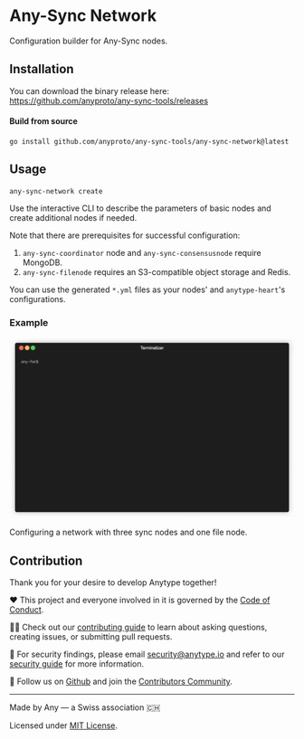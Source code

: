 # Any-Sync Network
Configuration builder for Any-Sync nodes.

## Installation
You can download the binary release here: https://github.com/anyproto/any-sync-tools/releases  

#### Build from source   
```
go install github.com/anyproto/any-sync-tools/any-sync-network@latest
```

## Usage
```
any-sync-network create
```
Use the interactive CLI to describe the parameters of basic nodes and create additional nodes if needed. 

Note that there are prerequisites for successful configuration:
1. `any-sync-coordinator` node and `any-sync-consensusnode` require MongoDB.
2. `any-sync-filenode` requires an S3-compatible object storage and Redis.

You can use the generated `*.yml` files as your nodes' and `anytype-heart`'s configurations.

### Example
![Interactive CLI demo](../assets/any-sync-network-example.gif)

Configuring a network with three sync nodes and one file node.


## Contribution
Thank you for your desire to develop Anytype together!

❤️ This project and everyone involved in it is governed by the [Code of Conduct](https://github.com/anyproto/.github/blob/main/docs/CODE_OF_CONDUCT.md).

🧑‍💻 Check out our [contributing guide](https://github.com/anyproto/.github/blob/main/docs/CONTRIBUTING.md) to learn about asking questions, creating issues, or submitting pull requests.

🫢 For security findings, please email [security@anytype.io](mailto:security@anytype.io) and refer to our [security guide](https://github.com/anyproto/.github/blob/main/docs/SECURITY.md) for more information.

🤝 Follow us on [Github](https://github.com/anyproto) and join the [Contributors Community](https://github.com/orgs/anyproto/discussions).

---
Made by Any — a Swiss association 🇨🇭

Licensed under [MIT License](../LICENSE).